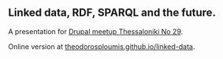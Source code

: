 ## Linked data, RDF, SPARQL and the future.

A presentation for [Drupal meetup Thessaloniki No 29](http://mydrupal.gr).

Online version at [theodorosploumis.github.io/linked-data](http://theodorosploumis.github.io/linked-data).
